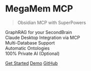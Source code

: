 # MegaMem MCP

> Obsidian MCP with SuperPowers

GraphRAG for your SecondBrain  
Claude Desktop Integration via MCP  
Multi-Database Support  
Automatic Ontologies  
100% Private AI (Optional)

[Get Started](README.md ":size=200")
[Demo](https://endogon.org/megamem ":ignore")
[GitHub](https://github.com/C-Bjorn/MegaMem ":ignore")
